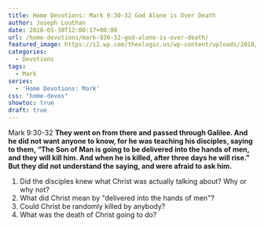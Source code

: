 ```yaml
---
title: Home Devotions: Mark 9:30-32 God Alone is Over Death
author: Joseph Louthan
date: 2018-05-30T12:00:17+00:00
url: /home-devotions/mark-930-32-god-alone-is-over-death/
featured_image: https://i2.wp.com/theologic.us/wp-content/uploads/2018/05/showImage.jpeg?resize=440%2C347
categories:
  - Devotions
tags:
  - Mark
series:
  - 'Home Devotions: Mark'
css: "home-devos"
showtoc: true
draft: true
---
```

Mark 9:30-32 **They went on from there and passed through Galilee. And he did not want anyone to know, for he was teaching his disciples, saying to them, “The Son of Man is going to be delivered into the hands of men, and they will kill him. And when he is killed, after three days he will rise.” But they did not understand the saying, and were afraid to ask him.**

  1. Did the disciples knew what Christ was actually talking about? Why or why not?
  2. What did Christ mean by "delivered into the hands of men"?
  3. Could Christ be randomly killed by anybody?
  4. What was the death of Christ going to do?